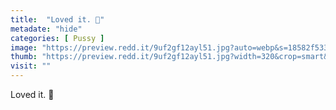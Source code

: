 ```yaml
---
title:  "Loved it. 🍓"
metadate: "hide"
categories: [ Pussy ]
image: "https://preview.redd.it/9uf2gf12ayl51.jpg?auto=webp&s=18582f533ef3efb5e577f7bcd5ac697548f276d3"
thumb: "https://preview.redd.it/9uf2gf12ayl51.jpg?width=320&crop=smart&auto=webp&s=93a8b62568aa2664d270e5a13eb9b42930076f91"
visit: ""
---
```

Loved it. 🍓
